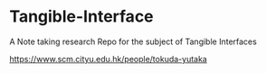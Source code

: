# Tangible-Interface
A Note taking research Repo for the subject of Tangible Interfaces


https://www.scm.cityu.edu.hk/people/tokuda-yutaka
